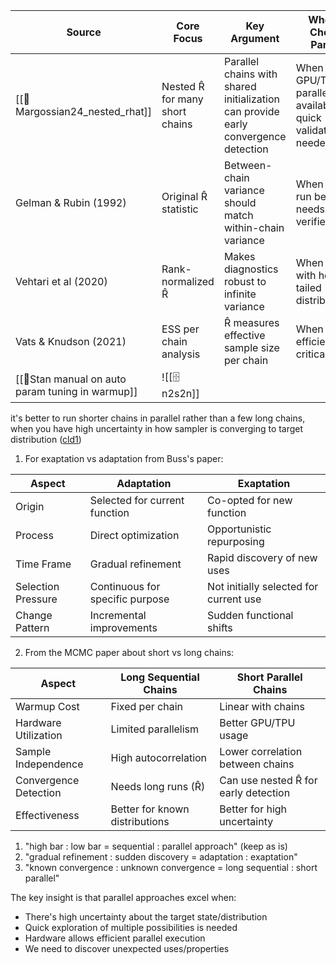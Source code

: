 
| Source                                           | Core Focus                      | Key Argument                                                                       | When to Choose Parallel                                            | Common Thread               |
| ------------------------------------------------ | ------------------------------- | ---------------------------------------------------------------------------------- | ------------------------------------------------------------------ | --------------------------- |
| [[📜Margossian24_nested_rhat]]                   | Nested R̂ for many short chains | Parallel chains with shared initialization can provide early convergence detection | When GPU/TPU parallelization available and quick validation needed | Convergence diagnostics     |
| Gelman & Rubin (1992)                            | Original R̂ statistic           | Between-chain variance should match within-chain variance                          | When long-run behavior needs to be verified                        | Variance comparison methods |
| Vehtari et al (2020)                             | Rank-normalized R̂              | Makes diagnostics robust to infinite variance                                      | When dealing with heavy-tailed distributions                       | Robust diagnostics          |
| Vats & Knudson (2021)                            | ESS per chain analysis          | R̂ measures effective sample size per chain                                        | When sample efficiency is critical                                 | Sample size effectiveness   |
| [[📜Stan manual on auto param tuning in warmup]] | ![[🗄️n2s2n]]                   |                                                                                    |                                                                    |                             |

it's better to run shorter chains in parallel rather than a few long chains, when you have high uncertainty in how sampler is converging to target distribution ([cld1](https://claude.ai/chat/98116811-5abb-4380-8dba-57cce33027ce))


1. For exaptation vs adaptation from Buss's paper:

| Aspect | Adaptation | Exaptation |
|---------|------------|------------|
| Origin | Selected for current function | Co-opted for new function |
| Process | Direct optimization | Opportunistic repurposing |
| Time Frame | Gradual refinement | Rapid discovery of new uses |
| Selection Pressure | Continuous for specific purpose | Not initially selected for current use |
| Change Pattern | Incremental improvements | Sudden functional shifts |

2. From the MCMC paper about short vs long chains:

| Aspect | Long Sequential Chains | Short Parallel Chains |
|---------|----------------------|-------------------|
| Warmup Cost | Fixed per chain | Linear with chains |
| Hardware Utilization | Limited parallelism | Better GPU/TPU usage |
| Sample Independence | High autocorrelation | Lower correlation between chains |
| Convergence Detection | Needs long runs (R̂) | Can use nested R̂ for early detection |
| Effectiveness | Better for known distributions | Better for high uncertainty |

1. "high bar : low bar = sequential : parallel approach" (keep as is)
2. "gradual refinement : sudden discovery = adaptation : exaptation" 
3. "known convergence : unknown convergence = long sequential : short parallel"

The key insight is that parallel approaches excel when:
- There's high uncertainty about the target state/distribution
- Quick exploration of multiple possibilities is needed
- Hardware allows efficient parallel execution
- We need to discover unexpected uses/properties